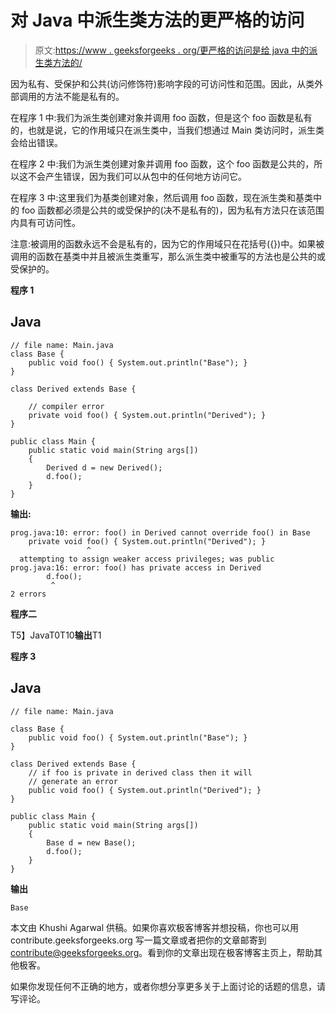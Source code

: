 # 对 Java 中派生类方法的更严格的访问

> 原文:[https://www . geeksforgeeks . org/更严格的访问是给 java 中的派生类方法的/](https://www.geeksforgeeks.org/more-restrictive-access-is-given-to-a-derived-class-method-in-java/)

因为私有、受保护和公共(访问修饰符)影响字段的可访问性和范围。因此，从类外部调用的方法不能是私有的。

在程序 1 中:我们为派生类创建对象并调用 foo 函数，但是这个 foo 函数是私有的，也就是说，它的作用域只在派生类中，当我们想通过 Main 类访问时，派生类会给出错误。

在程序 2 中:我们为派生类创建对象并调用 foo 函数，这个 foo 函数是公共的，所以这不会产生错误，因为我们可以从包中的任何地方访问它。

在程序 3 中:这里我们为基类创建对象，然后调用 foo 函数，现在派生类和基类中的 foo 函数都必须是公共的或受保护的(决不是私有的)，因为私有方法只在该范围内具有可访问性。

注意:被调用的函数永远不会是私有的，因为它的作用域只在花括号({})中。如果被调用的函数在基类中并且被派生类重写，那么派生类中被重写的方法也是公共的或受保护的。

**程序 1**

## Java

```
// file name: Main.java
class Base {
    public void foo() { System.out.println("Base"); }
}

class Derived extends Base {

    // compiler error
    private void foo() { System.out.println("Derived"); }
}

public class Main {
    public static void main(String args[])
    {
        Derived d = new Derived();
        d.foo();
    }
}
```

**输出:**

```
prog.java:10: error: foo() in Derived cannot override foo() in Base
    private void foo() { System.out.println("Derived"); } 
                 ^
  attempting to assign weaker access privileges; was public
prog.java:16: error: foo() has private access in Derived
        d.foo();
         ^
2 errors
```

**程序二**

T5】JavaT0T10**输出**T1

**程序 3**

## Java

```
// file name: Main.java

class Base {
    public void foo() { System.out.println("Base"); }
}

class Derived extends Base {
    // if foo is private in derived class then it will
    // generate an error
    public void foo() { System.out.println("Derived"); }
}

public class Main {
    public static void main(String args[])
    {
        Base d = new Base();
        d.foo();
    }
}
```

**输出**

```
Base

```

本文由 Khushi Agarwal 供稿。如果你喜欢极客博客并想投稿，你也可以用 contribute.geeksforgeeks.org 写一篇文章或者把你的文章邮寄到 contribute@geeksforgeeks.org。看到你的文章出现在极客博客主页上，帮助其他极客。

如果你发现任何不正确的地方，或者你想分享更多关于上面讨论的话题的信息，请写评论。